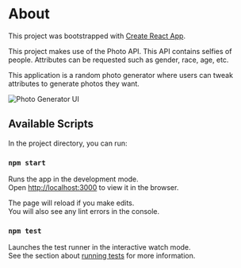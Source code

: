 # About

This project was bootstrapped with [Create React App](https://github.com/facebook/create-react-app).

This project makes use of the Photo API. This API contains selfies of people. Attributes can be requested such as gender, race, age, etc.

This application is a random photo generator where users can tweak attributes to generate photos they want.

![Photo Generator UI]()

## Available Scripts

In the project directory, you can run:

### `npm start`

Runs the app in the development mode.\
Open [http://localhost:3000](http://localhost:3000) to view it in the browser.

The page will reload if you make edits.\
You will also see any lint errors in the console.

### `npm test`

Launches the test runner in the interactive watch mode.\
See the section about [running tests](https://facebook.github.io/create-react-app/docs/running-tests) for more information.
